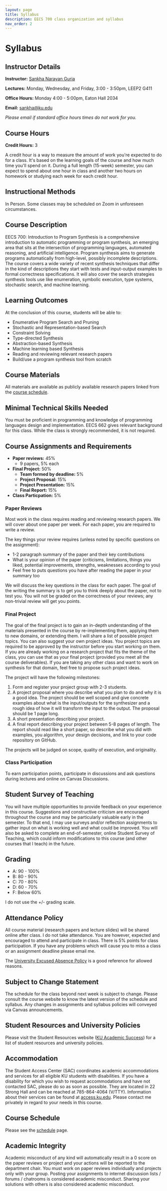 ```yaml
---
layout: page
title: Syllabus
description: EECS 700 class organization and syllabus
nav_order: 2
---
```


# Syllabus

## Instructor Details

**Instructor:** [Sankha Narayan Guria](https://sankhs.com)

**Lectures:** Monday, Wednesday, and Friday, 3:00 - 3:50pm, LEEP2 G411

**Office Hours:** Monday 4:00 - 5:00pm, Eaton Hall 2034

**Email:** [sankha@ku.edu](mailto:sankha@ku.edu)

_Please email if standard office hours times do not work for you._

## Course Hours

**Credit Hours:** 3

A credit hour is a way to measure the amount of work you're expected to do for a class. It's based on the learning goals of the course and how much time you'll spend on it. During a full length (15-week) semester, you can expect to spend about one hour in class and another two hours on homework or studying each week for each credit hour. 

## Instructional Methods

In Person. Some classes may be scheduled on Zoom in unforeseen circumstances.

## Course Description

EECS 700: Introduction to Program Synthesis is a comprehensive introduction to automatic programming or program synthesis, an emerging area that sits at the intersection of programming languages, automated reasoning, and artificial intelligence. Program synthesis aims to generate programs automatically from high-level, possibly incomplete descriptions. The course covers a wide variety of recent synthesis techniques that differ in the kind of descriptions they start with tests and input-output examples to formal correctness specifications. It will also cover the search strategies synthesis tools use like enumeration, symbolic execution, type systems, stochastic search, and machine learning.

## Learning Outcomes

At the conclusion of this course, students will be able to:

* Enumerative Program Search and Pruning
* Stochastic and Representation-based Search
* Constraint Solving
* Type-directed Synthesis
* Abstraction-based Synthesis
* Machine learning based Synthesis
* Reading and reviewing relevant research papers
* Build/use a program synthesis tool from scratch

## Course Materials

All materials are available as publicly available research papers linked from the [course schedule](../schedule/).

## Minimal Technical Skills Needed

You must be proficient in programming and knowledge of programming languages design and implementation. EECS 662 gives relevant background for this class. While the class is strongly recommended, it is not required.

## Course Assignments and Requirements

* **Paper reviews:** 45%
  * 9 papers, 5% each
* **Final Project:** 50%
  * **Team formed by deadline:** 5%
  * **Project Proposal:** 15%
  * **Project Presentation:** 15%
  * **Final Report:** 15%
* **Class Particpation:** 5%

### Paper Reviews

Most work in the class requires reading and reviewing research papers. We will cover about one paper per week. For each paper, you are required to write a review.

The key things your review requires (unless noted by specific questions on the assignment):

* 1-2 paragraph summary of the paper and their key contributions
* What is your opinion of the paper (criticisms, limitations, things you liked, potential improvements, strengths, weaknesses according to you)
* Feel free to puts questions you have after reading the paper in your summary too

We will discuss the key questions in the class for each paper. The goal of the writing the summary is to get you to think deeply about the paper, not to test you. You will not be graded on the correctness of your reviews; any non-trivial review will get you points.

### Final Project

The goal of the final project is to gain an in-depth understanding of the materials presented in the course by re-implementing them, applying them to new domains, or extending them. I will share a list of possible project topics. You can also suggest your own project ideas. You project topics are required to be approved by the instructor before you start working on them. If you are already working on a research project that fits the theme of the class, you can use that as your final project (provided you meet all the course deliverables). If you are taking any other class and want to work on synthesis for that domain, feel free to propose such project ideas.

The project will have the following milestones:

1. Form and register your project group with 2-3 students.
2. A project proposal where you describe what you plan to do and why it is a good idea. The project should be well scoped and give concrete examples about what is the input/outputs for the synthesizer and a rough idea of how it will transform the input to the output. The proposal should be 1 page long.
3. A short presentation describing your project.
4. A final report describing your project between 5-8 pages of length. The report should read like a short paper, so describe what you did with examples, you algorithm, your design decisions, and link to your code repository on GitHub.

The projects will be judged on scope, quality of execution, and originality.

### Class Participation

To earn participation points, participate in discussions and ask questions during lectures and online on Canvas Discussions.

## Student Survey of Teaching

You will have multiple opportunities to provide feedback on your experience in this course. Suggestions and constructive criticism are encouraged throughout the course and may be particularly valuable early in the semester. To that end, I may use surveys and/or reflection assignments to gather input on what is working well and what could be improved. You will also be asked to complete an end-of-semester, online Student Survey of Teaching, which could inform modifications to this course (and other courses that I teach) in the future.

## Grading

* A: 90 - 100%
* B: 80 - 90%
* C: 70 - 80%
* D: 60 - 70%
* F: Below 60%

I do not use the +/- grading scale.

## Attendance Policy

All course material (research papers and lecture slides) will be shared online after class. I do not take attendance. You are however, expected and encouraged to attend and participate in class. There is 5% points for class participation. If you have any problems which will cause you to miss a class or an assignment deadline please email me.

The [University Excused Absence Policy](https://policy.ku.edu/governance/USRR#excused) is a good reference for allowed reasons.

## Subject to Change Statement

The schedule for the class beyond next week is subject to change. Please consult the course website to know the latest version of the schedule and syllabus. Any changes in assignments and syllabus policies will conveyed via Canvas announcements.

## Student Resources and University Policies

Please visit the Student Resources website ([KU Academic Success](https://academicsuccess.ku.edu/student-resources-0)) for a list of student resources and university policies.

## Accommodation

The Student Access Center (SAC) coordinates academic accommodations and services for all eligible KU students with disabilities. If you have a disability for which you wish to request accommodations and have not contacted SAC, please do so as soon as possible. They are located in 22 Strong Hall and can be reached at 785-864-4064 (V/TTY). Information about their services can be found at [access.ku.edu](https://access.ku.edu). Please contact me privately in regard to your needs in this course.

## Course Schedule

Please see the [schedule](../schedule/) page.

## Academic Integrity

Academic misconduct of any kind will automatically result in a 0 score on the paper reviews or project and your actions will be reported to the department chair. You must work on paper reviews individually and projects only with your group. Posting your assignments to internet discussion lists / forums / chatrooms is considered academic misconduct. Sharing your solutions with others is also considered academic misconduct.
